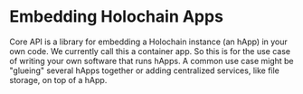 # Embedding Holochain Apps

Core API is a library for embedding a Holochain instance (an hApp) in your own code. We currently call this a container app. So this is for the use case of writing your own software that runs hApps. A common use case might be "glueing" several hApps together or adding centralized services, like file storage, on top of a hApp.